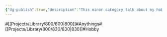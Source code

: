 ```yaml
---
{"dg-publish":true,"description":"This minor category talk about my hobby","permalink":"/projects/library/800/830/830/","dgPassFrontmatter":true,"noteIcon":"0","created":"2024-04-30T09:03:56.437+09:00","updated":"2024-04-30T09:35:47.624+09:00"}
---
```


#[[Projects/Library/800/800\|800]]#Anythings#[[Projects/Library/800/830/830\|830]]#Hobby